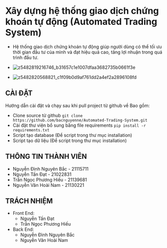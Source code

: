 # Xây dựng hệ thống giao dịch chứng khoán tự động (Automated Trading System)

- Hệ thống giao dịch chứng khoán tự động giúp người dùng có thể tối ưu thời gian đầu tư của mình và đạt hiệu quả cao, tăng lợi nhuận trong quá trình đầu tư.  

- ![z5482819216746_b31657c1e1007dfaa3682735b0661f3e](https://github.com/datnt2003/24_Automated-Trading-System/assets/128568944/05ba2184-e890-4690-b3e4-bba265e571c3)
- ![z5482820568821_c1f09b0d9af761dd2a4ef2a2896108fd](https://github.com/datnt2003/24_Automated-Trading-System/assets/128568944/d7392325-6177-4010-9b4f-297fc100f1a6)

## CÀI ĐẶT

Hướng dẫn cài đặt và chạy sau khi pull project từ github về Bao gồm:
- Clone source từ github ``git clone https://github.com/bacnguyenne/Automated-Trading-System.git``
- Cài đặt thư viện bổ sung bằng file requirements ``pip install -r requirements.txt``
- Script tạo database (Để script trong thư mục installation)
- Script tạo dữ liệu (Để script trong thư mục installation)

## THÔNG TIN THÀNH VIÊN

- Nguyễn Đình Nguyên Bắc - 21115711
- Nguyễn Tấn Đạt - 21022831
- Trần Ngọc Phương Hiếu - 21139681
- Nguyễn Văn Hoài Nam - 21130221

## TRÁCH NHIỆM

- Front End:
    - Nguyễn Tấn Đạt
    - Trần Ngọc Phương Hiếu
- Back End:
    - Nguyễn Đình Nguyên Bắc
    - Nguyễn Văn Hoài Nam

